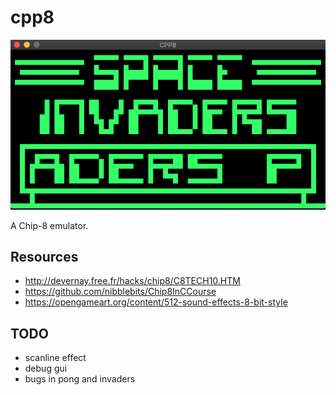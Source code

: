 # cpp8

![alt text](doc/invaders.png "Space Invaders")

A Chip-8 emulator. 

## Resources

- http://devernay.free.fr/hacks/chip8/C8TECH10.HTM
- https://github.com/nibblebits/Chip8InCCourse
- https://opengameart.org/content/512-sound-effects-8-bit-style

## TODO

- scanline effect
- debug gui
- bugs in pong and invaders

